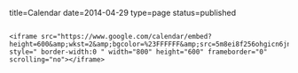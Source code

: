 title=Calendar
date=2014-04-29
type=page
status=published
~~~~~~

<iframe src="https://www.google.com/calendar/embed?height=600&amp;wkst=2&amp;bgcolor=%23FFFFFF&amp;src=5m8ei8f256ohgicn6jnbg8epks%40group.calendar.google.com&amp;color=%23125A12&amp;ctz=Europe%2FPrague" style=" border-width:0 " width="800" height="600" frameborder="0" scrolling="no"></iframe>
 
